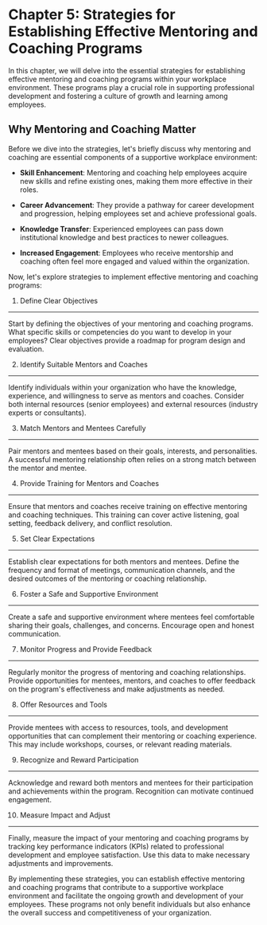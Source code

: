 Chapter 5: Strategies for Establishing Effective Mentoring and Coaching Programs
================================================================================

In this chapter, we will delve into the essential strategies for establishing effective mentoring and coaching programs within your workplace environment. These programs play a crucial role in supporting professional development and fostering a culture of growth and learning among employees.

Why Mentoring and Coaching Matter
---------------------------------

Before we dive into the strategies, let's briefly discuss why mentoring and coaching are essential components of a supportive workplace environment:

* **Skill Enhancement**: Mentoring and coaching help employees acquire new skills and refine existing ones, making them more effective in their roles.

* **Career Advancement**: They provide a pathway for career development and progression, helping employees set and achieve professional goals.

* **Knowledge Transfer**: Experienced employees can pass down institutional knowledge and best practices to newer colleagues.

* **Increased Engagement**: Employees who receive mentorship and coaching often feel more engaged and valued within the organization.

Now, let's explore strategies to implement effective mentoring and coaching programs:

1. Define Clear Objectives
--------------------------

Start by defining the objectives of your mentoring and coaching programs. What specific skills or competencies do you want to develop in your employees? Clear objectives provide a roadmap for program design and evaluation.

2. Identify Suitable Mentors and Coaches
----------------------------------------

Identify individuals within your organization who have the knowledge, experience, and willingness to serve as mentors and coaches. Consider both internal resources (senior employees) and external resources (industry experts or consultants).

3. Match Mentors and Mentees Carefully
--------------------------------------

Pair mentors and mentees based on their goals, interests, and personalities. A successful mentoring relationship often relies on a strong match between the mentor and mentee.

4. Provide Training for Mentors and Coaches
-------------------------------------------

Ensure that mentors and coaches receive training on effective mentoring and coaching techniques. This training can cover active listening, goal setting, feedback delivery, and conflict resolution.

5. Set Clear Expectations
-------------------------

Establish clear expectations for both mentors and mentees. Define the frequency and format of meetings, communication channels, and the desired outcomes of the mentoring or coaching relationship.

6. Foster a Safe and Supportive Environment
-------------------------------------------

Create a safe and supportive environment where mentees feel comfortable sharing their goals, challenges, and concerns. Encourage open and honest communication.

7. Monitor Progress and Provide Feedback
----------------------------------------

Regularly monitor the progress of mentoring and coaching relationships. Provide opportunities for mentees, mentors, and coaches to offer feedback on the program's effectiveness and make adjustments as needed.

8. Offer Resources and Tools
----------------------------

Provide mentees with access to resources, tools, and development opportunities that can complement their mentoring or coaching experience. This may include workshops, courses, or relevant reading materials.

9. Recognize and Reward Participation
-------------------------------------

Acknowledge and reward both mentors and mentees for their participation and achievements within the program. Recognition can motivate continued engagement.

10. Measure Impact and Adjust
-----------------------------

Finally, measure the impact of your mentoring and coaching programs by tracking key performance indicators (KPIs) related to professional development and employee satisfaction. Use this data to make necessary adjustments and improvements.

By implementing these strategies, you can establish effective mentoring and coaching programs that contribute to a supportive workplace environment and facilitate the ongoing growth and development of your employees. These programs not only benefit individuals but also enhance the overall success and competitiveness of your organization.
